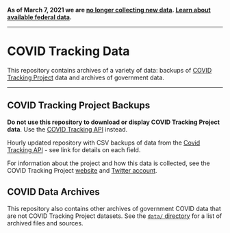 **As of March 7, 2021 we are [no longer collecting new data](https://covidtracking.com/analysis-updates/giving-thanks-and-looking-ahead-our-data-collection-work-is-done). [Learn about available federal data](https://covidtracking.com/analysis-updates/federal-covid-data-101-how-to-find-data).**

---

# COVID Tracking Data

This repository contains archives of a variety of data: backups of [COVID Tracking Project](https://covidtracking.com/) data and archives of government data.

---

## COVID Tracking Project Backups

**Do not use this repository to download or display COVID Tracking Project data**. Use
the [COVID Tracking API](https://covidtracking.com/api) instead.

Hourly updated repository with CSV backups of data from the [Covid Tracking API](https://covidtracking.com/api) - see
link for details on each field.

For information about the project and how this data is collected, see the COVID Tracking
Project [website](https://www.covidtracking.com) and [Twitter account](https://twitter.com/COVID19Tracking).

## COVID Data Archives

This repository also contains other archives of government COVID data that are not COVID Tracking Project datasets. See the
[`data/` directory](https://github.com/COVID19Tracking/covid-tracking-data/blob/master/data/) for a list of archived
files and sources.
